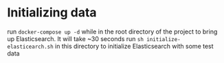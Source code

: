 # Initializing data

run `docker-compose up -d` while in the root directory of the project to bring up Elasticsearch. It will take ~30 seconds
run `sh initialize-elasticearch.sh` in this directory to initialize Elasticsearch with some test data
